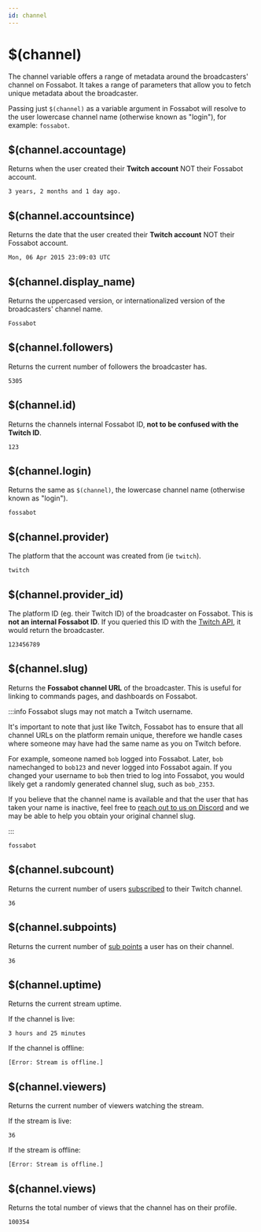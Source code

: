 ```yaml
---
id: channel
---
```


# $(channel)

The channel variable offers a range of metadata around the broadcasters' channel on Fossabot. It takes a range of parameters that allow you to fetch unique metadata about the broadcaster.

Passing just `$(channel)` as a variable argument in Fossabot will resolve to the user lowercase channel name (otherwise known as "login"), for example: `fossabot`.

## $(channel.accountage)

Returns when the user created their **Twitch account** NOT their Fossabot account.

```
3 years, 2 months and 1 day ago.
```

## $(channel.accountsince)

Returns the date that the user created their **Twitch account** NOT their Fossabot account.

```
Mon, 06 Apr 2015 23:09:03 UTC
```

## $(channel.display_name)

Returns the uppercased version, or internationalized version of the broadcasters' channel name.

```
Fossabot
```

## $(channel.followers)

Returns the current number of followers the broadcaster has.

```
5305
```

## $(channel.id)

Returns the channels internal Fossabot ID, **not to be confused with the Twitch ID**.

```
123
```

## $(channel.login)

Returns the same as `$(channel)`, the lowercase channel name (otherwise known as "login").

```
fossabot
```

## $(channel.provider)

The platform that the account was created from (ie `twitch`).

```
twitch
```

## $(channel.provider_id)

The platform ID (eg. their Twitch ID) of the broadcaster on Fossabot. This is **not an internal Fossabot ID**. If you queried this ID with the [Twitch API](https://dev.twitch.tv/docs/api/reference#get-users), it would return the broadcaster.

```
123456789
```

## $(channel.slug)

Returns the **Fossabot channel URL** of the broadcaster. This is useful for linking to commands pages, and dashboards on Fossabot.

:::info Fossabot slugs may not match a Twitch username.

It's important to note that just like Twitch, Fossabot has to ensure that all channel URLs on the platform remain unique, therefore we handle cases where someone may have had the same name as you on Twitch before.

For example, someone named `bob` logged into Fossabot. Later, `bob` namechanged to `bob123` and never logged into Fossabot again. If you changed your username to `bob` then tried to log into Fossabot, you would likely get a randomly generated channel slug, such as `bob_2353`.

If you believe that the channel name is available and that the user that has taken your name is inactive, feel free to [reach out to us on Discord](https://fossabot.com/discord) and we may be able to help you obtain your original channel slug.

:::

```
fossabot
```

## $(channel.subcount)

Returns the current number of users [subscribed](https://www.twitch.tv/creatorcamp/en/get-rewarded/bits-and-subscriptions/) to their Twitch channel.

```
36
```

## $(channel.subpoints)

Returns the current number of [sub points](https://help.twitch.tv/s/article/emote-slots?language=en_US#sub) a user has on their channel.

```
36
```

## $(channel.uptime)

Returns the current stream uptime.

If the channel is live:
```
3 hours and 25 minutes
```

If the channel is offline:
```
[Error: Stream is offline.]
```

## $(channel.viewers)

Returns the current number of viewers watching the stream.

If the stream is live:
```
36
```

If the stream is offline:
```
[Error: Stream is offline.]
```

## $(channel.views)

Returns the total number of views that the channel has on their profile.

```
100354
```
